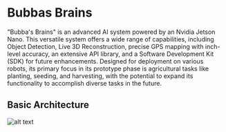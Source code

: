 # Bubbas Brains

"Bubba's Brains" is an advanced AI system powered by an Nvidia Jetson Nano. This versatile system offers a wide range of capabilities, including Object Detection, Live 3D Reconstruction, precise GPS mapping with inch-level accuracy, an extensive API library, and a Software Development Kit (SDK) for future enhancements. Designed for deployment on various robots, its primary focus in its prototype phase is agricultural tasks like planting, seeding, and harvesting, with the potential to expand its functionality to accomplish diverse tasks in the future.


## Basic Architecture

![alt text]([assets/architecture.png](https://github.com/Banbury-inc/BubbasBrains/blob/main/assets/Architecture.png)https://github.com/Banbury-inc/BubbasBrains/blob/main/assets/Architecture.png)



